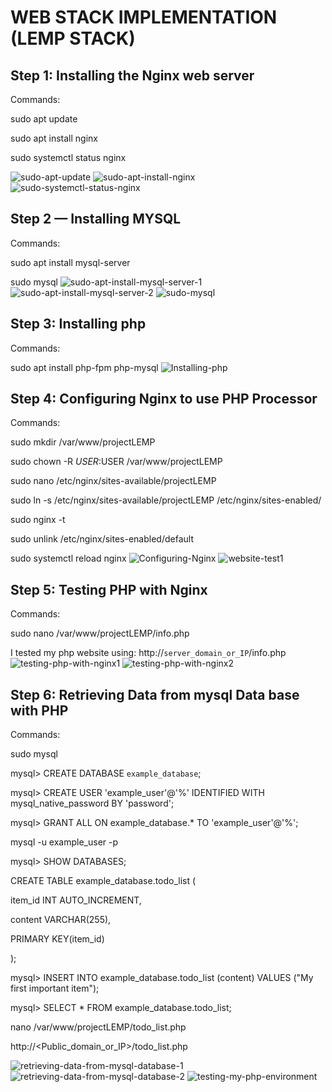 # WEB STACK IMPLEMENTATION (LEMP STACK)
## Step 1: Installing the Nginx web server
Commands:

sudo apt update

sudo apt install nginx

sudo systemctl status nginx

![sudo-apt-update](https://user-images.githubusercontent.com/111616140/209610136-d013cc76-8c62-49a8-a606-7a17ec6589de.png)
![sudo-apt-install-nginx](https://user-images.githubusercontent.com/111616140/209610245-f1cbe912-233f-4bcc-b982-baf37a067cf0.png)
![sudo-systemctl-status-nginx](https://user-images.githubusercontent.com/111616140/209610316-174359ef-d982-417e-ac6f-2986951546b1.png)
## Step 2 — Installing MYSQL

Commands:

sudo apt install mysql-server

sudo mysql
![sudo-apt-install-mysql-server-1](https://user-images.githubusercontent.com/111616140/209611228-1499238e-95b2-4242-bd38-cc47a977d702.png)
![sudo-apt-install-mysql-server-2](https://user-images.githubusercontent.com/111616140/209611246-e5740e22-94aa-4037-97b7-9b9c875ca548.png)
![sudo-mysql](https://user-images.githubusercontent.com/111616140/209611264-77e30767-a8ff-4ce9-8b85-44400ac7c762.jpg)
## Step 3: Installing php

Commands:

sudo apt install php-fpm php-mysql
![Installing-php](https://user-images.githubusercontent.com/111616140/209612120-d99976f9-1f6a-4c2b-b69f-63cc8e6ede28.jpg)
## Step 4: Configuring Nginx to use PHP Processor

Commands:

sudo mkdir /var/www/projectLEMP

sudo chown -R $USER:$USER /var/www/projectLEMP

sudo nano /etc/nginx/sites-available/projectLEMP

sudo ln -s /etc/nginx/sites-available/projectLEMP /etc/nginx/sites-enabled/

sudo nginx -t

sudo unlink /etc/nginx/sites-enabled/default

sudo systemctl reload nginx
![Configuring-Nginx](https://user-images.githubusercontent.com/111616140/209766306-da1f6485-cf7a-4aba-ab08-5cedcd7618eb.jpg)
![website-test1](https://user-images.githubusercontent.com/111616140/210191478-8afdecaf-b080-4a64-be01-9d7a2c7bc271.jpg)
## Step 5: Testing PHP with Nginx

Commands:

sudo nano /var/www/projectLEMP/info.php

I tested my php website using: http://`server_domain_or_IP`/info.php
![testing-php-with-nginx1](https://user-images.githubusercontent.com/111616140/209767962-46fddf73-c2c2-45f2-a6b1-0beaecfcea69.jpg)
![testing-php-with-nginx2](https://user-images.githubusercontent.com/111616140/209767973-33c3a219-1100-450d-8d93-b5107703d280.jpg)
## Step 6: Retrieving Data from mysql Data base with PHP

Commands:

sudo mysql

mysql> CREATE DATABASE `example_database`;

mysql>  CREATE USER 'example_user'@'%' IDENTIFIED WITH mysql_native_password BY 'password';

mysql> GRANT ALL ON example_database.* TO 'example_user'@'%';

mysql -u example_user -p

mysql> SHOW DATABASES;

CREATE TABLE example_database.todo_list (

item_id INT AUTO_INCREMENT,

content VARCHAR(255),

PRIMARY KEY(item_id)

);

mysql> INSERT INTO example_database.todo_list (content) VALUES ("My first important item");

mysql>  SELECT * FROM example_database.todo_list;

nano /var/www/projectLEMP/todo_list.php

http://<Public_domain_or_IP>/todo_list.php

![retrieving-data-from-mysql-database-1](https://user-images.githubusercontent.com/111616140/210290478-00fc25a4-9000-404d-9b85-3b35ca6dabb2.jpg)
![retrieving-data-from-mysql-database-2](https://user-images.githubusercontent.com/111616140/210290486-4b3bfc85-dab6-4fe8-95ad-8ca24fe82bdb.jpg)
![testing-my-php-environment](https://user-images.githubusercontent.com/111616140/210290501-7db7eb15-1ce6-4db3-be31-a8443ef4661e.jpg)
